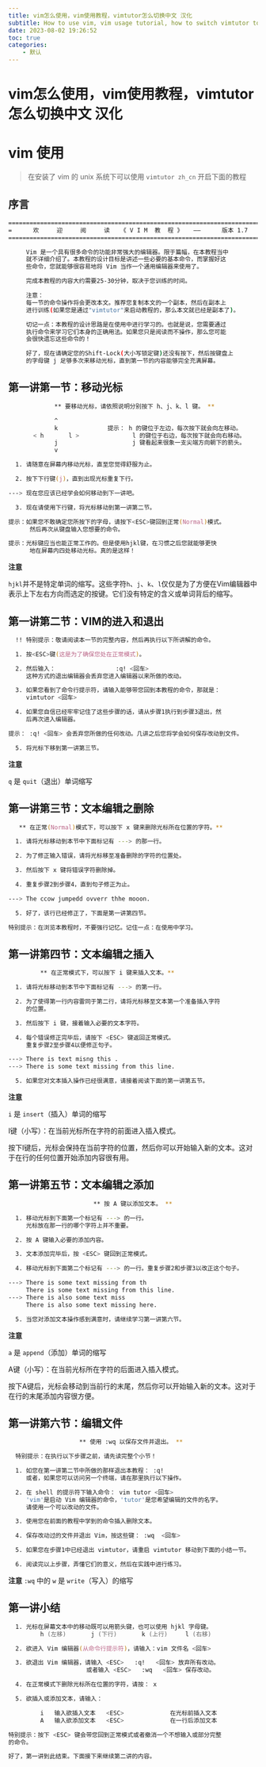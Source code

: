 ```yaml
---
title: vim怎么使用，vim使用教程，vimtutor怎么切换中文 汉化
subtitle: How to use vim, vim usage tutorial, how to switch vimtutor to Chinese and Chinese
date: 2023-08-02 19:26:52
toc: true
categories: 
    - 默认
---
```


# vim怎么使用，vim使用教程，vimtutor怎么切换中文 汉化

# vim 使用

> 在安装了 vim 的 unix 系统下可以使用 `vimtutor zh_cn` 开启下面的教程

## 序言

```zsh
===============================================================================
=      欢     迎     阅     读   《 V I M  教  程 》   ——      版本 1.7       =
===============================================================================

     Vim 是一个具有很多命令的功能非常强大的编辑器。限于篇幅，在本教程当中
     就不详细介绍了。本教程的设计目标是讲述一些必要的基本命令，而掌握好这
     些命令，您就能够很容易地将 Vim 当作一个通用编辑器来使用了。

     完成本教程的内容大约需要25-30分钟，取决于您训练的时间。

     注意：
     每一节的命令操作将会更改本文。推荐您复制本文的一个副本，然后在副本上
     进行训练(如果您是通过"vimtutor"来启动教程的，那么本文就已经是副本了)。

     切记一点：本教程的设计思路是在使用中进行学习的。也就是说，您需要通过
     执行命令来学习它们本身的正确用法。如果您只是阅读而不操作，那么您可能
     会很快遗忘这些命令的！

     好了，现在请确定您的Shift-Lock(大小写锁定键)还没有按下，然后按键盘上
     的字母键 j 足够多次来移动光标，直到第一节的内容能够完全充满屏幕。
```

## 第一讲第一节：移动光标

```zsh
             ** 要移动光标，请依照说明分别按下 h、j、k、l 键。 **

             ^
             k              提示： h 的键位于左边，每次按下就会向左移动。
       < h       l >               l 的键位于右边，每次按下就会向右移动。
             j                     j 键看起来很象一支尖端方向朝下的箭头。
             v

  1. 请随意在屏幕内移动光标，直至您觉得舒服为止。

  2. 按下下行键(j)，直到出现光标重复下行。

---> 现在您应该已经学会如何移动到下一讲吧。

  3. 现在请使用下行键，将光标移动到第一讲第二节。

提示：如果您不敢确定您所按下的字母，请按下<ESC>键回到正常(Normal)模式。
      然后再次从键盘输入您想要的命令。

提示：光标键应当也能正常工作的。但是使用hjkl键，在习惯之后您就能够更快
      地在屏幕内四处移动光标。真的是这样！
```

**注意**

`hjkl`并不是特定单词的缩写。这些字符`h`、`j`、`k`、`l`仅仅是为了方便在Vim编辑器中表示上下左右方向而选定的按键。它们没有特定的含义或单词背后的缩写。

## 第一讲第二节：VIM的进入和退出

```zsh
  !! 特别提示：敬请阅读本一节的完整内容，然后再执行以下所讲解的命令。

  1. 按<ESC>键(这是为了确保您处在正常模式)。

  2. 然后输入：                 :q! <回车>
     这种方式的退出编辑器会丢弃您进入编辑器以来所做的改动。

  3. 如果您看到了命令行提示符，请输入能够带您回到本教程的命令，那就是：
     vimtutor <回车>

  4. 如果您自信已经牢牢记住了这些步骤的话，请从步骤1执行到步骤3退出，然
     后再次进入编辑器。

提示： :q! <回车> 会丢弃您所做的任何改动。几讲之后您将学会如何保存改动到文件。

  5. 将光标下移到第一讲第三节。
```

**注意**

`q` 是 `quit`（退出）单词缩写

## 第一讲第三节：文本编辑之删除

```zsh
   ** 在正常(Normal)模式下，可以按下 x 键来删除光标所在位置的字符。**

  1. 请将光标移动到本节中下面标记有 ---> 的那一行。

  2. 为了修正输入错误，请将光标移至准备删除的字符的位置处。

  3. 然后按下 x 键将错误字符删除掉。

  4. 重复步骤2到步骤4，直到句子修正为止。

---> The ccow jumpedd ovverr thhe mooon.

  5. 好了，该行已经修正了，下面是第一讲第四节。

特别提示：在浏览本教程时，不要强行记忆。记住一点：在使用中学习。
```

## 第一讲第四节：文本编辑之插入

```zsh
         ** 在正常模式下，可以按下 i 键来插入文本。**

  1. 请将光标移动到本节中下面标记有 ---> 的第一行。

  2. 为了使得第一行内容雷同于第二行，请将光标移至文本第一个准备插入字符
     的位置。

  3. 然后按下 i 键，接着输入必要的文本字符。

  4. 每个错误修正完毕后，请按下 <ESC> 键返回正常模式。
     重复步骤2至步骤4以便修正句子。

---> There is text misng this .
---> There is some text missing from this line.

  5. 如果您对文本插入操作已经很满意，请接着阅读下面的第一讲第五节。
```

**注意**

`i` 是 `insert`（插入）单词的缩写

I键（小写）：在当前光标所在字符的前面进入插入模式。

按下I键后，光标会保持在当前字符的位置，然后你可以开始输入新的文本。这对于在行的任何位置开始添加内容很有用。

## 第一讲第五节：文本编辑之添加

```zsh
                        ** 按 A 键以添加文本。 **

  1. 移动光标到下面第一个标记有 ---> 的一行。
     光标放在那一行的哪个字符上并不重要。

  2. 按 A 键输入必要的添加内容。

  3. 文本添加完毕后，按 <ESC> 键回到正常模式。

  4. 移动光标到下面第二个标记有 ---> 的一行。重复步骤2和步骤3以改正这个句子。

---> There is some text missing from th
     There is some text missing from this line.
---> There is also some text miss
     There is also some text missing here.

  5. 当您对添加文本操作感到满意时，请继续学习第一讲第六节。
```

**注意**

`a` 是 `append`（添加）单词的缩写

A键（小写）：在当前光标所在字符的后面进入插入模式。

按下A键后，光标会移动到当前行的末尾，然后你可以开始输入新的文本。这对于在行的末尾添加内容很方便。

## 第一讲第六节：编辑文件

```zsh
                    ** 使用 :wq 以保存文件并退出。 **

  特别提示：在执行以下步骤之前，请先读完整个小节！

  1. 如您在第一讲第二节中所做的那样退出本教程： :q!
     或者，如果您可以访问另一个终端，请在那里执行以下操作。

  2. 在 shell 的提示符下输入命令： vim tutor <回车>
     'vim'是启动 Vim 编辑器的命令，'tutor'是您希望编辑的文件的名字。
     请使用一个可以改动的文件。

  3. 使用您在前面的教程中学到的命令插入删除文本。

  4. 保存改动过的文件并退出 Vim，按这些键： :wq  <回车>

  5. 如果您在步骤1中已经退出 vimtutor，请重启 vimtutor 移动到下面的小结一节。

  6. 阅读完以上步骤，弄懂它们的意义，然后在实践中进行练习。
```


**注意**
`:wq` 中的 `w` 是 `write`（写入）的缩写

## 第一讲小结

```zsh
  1. 光标在屏幕文本中的移动既可以用箭头键，也可以使用 hjkl 字母键。
         h (左移)       j (下行)       k (上行)     l (右移)

  2. 欲进入 Vim 编辑器(从命令行提示符)，请输入：vim 文件名 <回车>

  3. 欲退出 Vim 编辑器，请输入 <ESC>   :q!   <回车> 放弃所有改动。
                      或者输入 <ESC>   :wq   <回车> 保存改动。

  4. 在正常模式下删除光标所在位置的字符，请按： x

  5. 欲插入或添加文本，请输入：

         i   输入欲插入文本   <ESC>             在光标前插入文本
         A   输入欲添加文本   <ESC>             在一行后添加文本

特别提示：按下 <ESC> 键会带您回到正常模式或者撤消一个不想输入或部分完整
的命令。

好了，第一讲到此结束。下面接下来继续第二讲的内容。
```